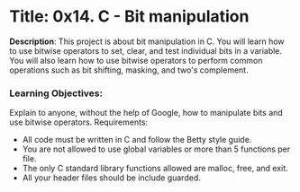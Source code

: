 # Title: 0x14. C - Bit manipulation

**Description**: This project is about bit manipulation in C. You will learn how to use bitwise operators to set, clear, and test individual bits in a variable. You will also learn how to use bitwise operators to perform common operations such as bit shifting, masking, and two's complement.

### Learning Objectives:

Explain to anyone, without the help of Google, how to manipulate bits and use bitwise operators.
Requirements:

- All code must be written in C and follow the Betty style guide.
- You are not allowed to use global variables or more than 5 functions per file.
- The only C standard library functions allowed are malloc, free, and exit.
- All your header files should be include guarded.
